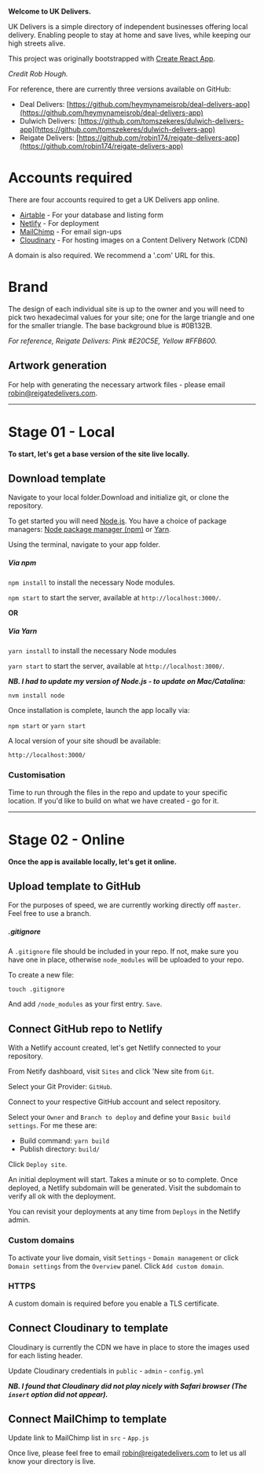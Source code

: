 **Welcome to UK Delivers.**

UK Delivers is a simple directory of independent businesses offering local delivery. Enabling people to stay at home and save lives, while keeping our high streets alive.

This project was originally bootstrapped with [Create React App](https://github.com/facebook/create-react-app).

_Credit Rob Hough._

For reference, there are currently three versions available on GitHub:

* Deal Delivers: [https://github.com/heymynameisrob/deal-delivers-app](https://github.com/heymynameisrob/deal-delivers-app)
* Dulwich Delivers: [https://github.com/tomszekeres/dulwich-delivers-app](https://github.com/tomszekeres/dulwich-delivers-app)
* Reigate Delivers: [https://github.com/robin174/reigate-delivers-app](https://github.com/robin174/reigate-delivers-app)

# Accounts required

There are four accounts required to get a UK Delivers app online.

* [Airtable](https://airtable.com) - For your database and listing form
* [Netlify](https://www.netlify.com) - For deployment
* [MailChimp](https://mailchimp.com) - For email sign-ups
* [Cloudinary](https://cloudinary.com) - For hosting images on a Content Delivery Network (CDN)

A domain is also required. We recommend a '.com' URL for this.

# Brand

The design of each individual site is up to the owner and you will need to pick two hexadecimal values for your site; one for the large triangle and one for the smaller triangle. The base background blue is #0B132B.

_For reference, Reigate Delivers: Pink #E20C5E, Yellow #FFB600._

## Artwork generation

For help with generating the necessary artwork files - please email [robin@reigatedelivers.com](mailto:robin@reigatedelivers.com).

___

# Stage 01 - Local

**To start, let's get a base version of the site live locally.**

## Download template
Navigate to your local folder.Download and initialize git, or clone the repository. 

To get started you will need [Node.js](https://nodejs.org). You have a choice of package managers: [Node package manager (npm)](https://nodejs.org) or [Yarn](https://yarnpkg.com).

Using the terminal, navigate to your app folder.

##### Via npm
`npm install` to install the necessary Node modules. 

`npm start` to start the server, available at `http://localhost:3000/`.

**OR**

##### Via Yarn
`yarn install` to install the necessary Node modules

`yarn start` to start the server, available at `http://localhost:3000/`.

***NB. I had to update my version of Node.js - to update on Mac/Catalina:***

`nvm install node`

Once installation is complete, launch the app locally via:

`npm start` or `yarn start`

A local version of your site shoudl be available: 

`http://localhost:3000/`


### Customisation
Time to run through the files in the repo and update to your specific location. If you'd like to build on what we have created - go for it.


___

# Stage 02 - Online

**Once the app is available locally, let's get it online.**

## Upload template to GitHub
For the purposes of speed, we are currently working directly off `master`. Feel free to use a branch.

##### .gitignore
A `.gitignore` file should be included in your repo. If not, make sure you have one in place, otherwise `node_modules` will be uploaded to your repo.

To create a new file: 

`touch .gitignore`

And add `/node_modules` as your first entry. `Save`.

## Connect GitHub repo to Netlify
With a Netlify account created, let's get Netlify connected to your repository.

From Netify dashboard, visit `Sites` and click 'New site from `Git`.

Select your Git Provider: `GitHub`.

Connect to your respective GitHub account and select repository.

Select your `Owner` and `Branch to deploy` and define your `Basic build settings`. For me these are: 
 
* Build command: `yarn build`
* Publish directory: `build/`

Click `Deploy site`.

An initial deployment will start. Takes a minute or so to complete. Once deployed, a Netlify subdomain will be generated. Visit the subdomain to verify all ok with the deployment.

You can revisit your deployments at any time from `Deploys` in the Netlify admin.

### Custom domains

To activate your live domain, visit `Settings` - `Domain management` or click `Domain settings` from the `Overview` panel. Click `Add custom domain`.

### HTTPS

A custom domain is required before you enable a TLS certificate.

## Connect Cloudinary to template
Cloudinary is currently the CDN we have in place to store the images used for each listing header.

Update Cloudinary credentials in `public` - `admin` - `config.yml`

***NB. I found that Cloudinary did not play nicely with Safari browser (The `insert` option did not appear).***

## Connect MailChimp to template

Update link to MailChimp list in `src` - `App.js`


Once live, please feel free to email [robin@reigatedelivers.com](mailto:robin@reigatedelivers.com) to let us all know your directory is live.











